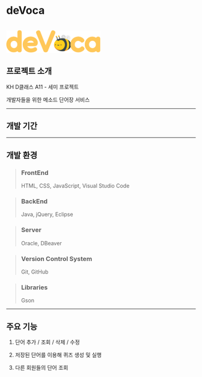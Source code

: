 # deVoca

</br>

<img src="src/main/webapp/resources/assets/images/devoca-logo-readme.png" alt="로고" width="250px">

</br>

## 프로젝트 소개

KH D클래스 A11 - 세미 프로젝트

개발자들을 위한 메소드 단어장 서비스

---

## 개발 기간

---

## 개발 환경

> ### FrontEnd
>
> HTML, CSS, JavaScript, Visual Studio Code

> ### BackEnd
>
> Java, jQuery, Eclipse

> ### Server
>
> Oracle, DBeaver

> ### Version Control System
>
> Git, GitHub

> ### Libraries
>
> Gson

---

## 주요 기능

1. 단어 추가 / 조회 / 삭제 / 수정

2. 저장된 단어를 이용해 퀴즈 생성 및 실행

3. 다른 회원들의 단어 조회
